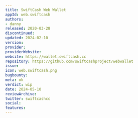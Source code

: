 ```yaml
---
title: SwiftCash Web Wallet
appId: web.swiftcash
authors:
- danny
released: 2020-03-28
discontinued: 
updated: 2024-02-10
version: 
provider: 
providerWebsite: 
website: https://wallet.swiftcash.cc
repository: https://github.com/swiftcashproject/webwallet
issue: 
icon: web.swiftcash.png
bugbounty: 
meta: ok
verdict: wip
date: 2024-05-10
reviewArchive:
twitter: swiftcashcc
social:
features:
---
```

